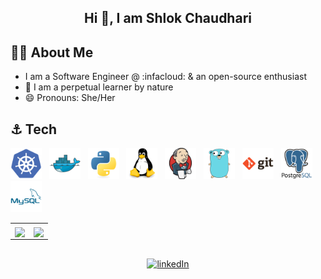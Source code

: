 <h2 align="center">  Hi 👋, I am Shlok Chaudhari </h2> 

 ## :man_shrugging: About Me

- I am a Software Engineer @ :infacloud: & an open-source enthusiast
- 🌱 I am a perpetual learner by nature
- 😄 Pronouns: She/Her


## ⚓️ Tech

<img src="https://github.com/devicons/devicon/blob/master/icons/kubernetes/kubernetes-plain.svg" alt="Kubernetes" width="50" height="50" /> &nbsp;
<img src="https://github.com/devicons/devicon/blob/master/icons/docker/docker-original.svg" alt="Docker" width="50" height="50" /> &nbsp;
<img src="https://github.com/devicons/devicon/blob/master/icons/python/python-original.svg" alt="Python" width="50" height="50" /> &nbsp;
<img src="https://github.com/devicons/devicon/blob/master/icons/linux/linux-original.svg" alt="Linux" width="50" height="50" /> &nbsp;
<img src="https://github.com/devicons/devicon/blob/master/icons/jenkins/jenkins-original.svg" alt="Jenkins" width="50" height="50" /> &nbsp;
<img src="https://github.com/devicons/devicon/blob/master/icons/go/go-original.svg" alt="Golang" width="50" height="50" /> &nbsp;
<img src="https://github.com/devicons/devicon/blob/master/icons/git/git-original-wordmark.svg" alt="Git" width="50" height="50" /> &nbsp;
<img src="https://github.com/devicons/devicon/blob/master/icons/postgresql/postgresql-original-wordmark.svg" alt="PostgreSQL" width="50" height="50"/> &nbsp;
<img src="https://github.com/devicons/devicon/blob/master/icons/mysql/mysql-plain-wordmark.svg" alt="PostgreSQL" width="50" height="50"/> 

<table>
  <tr>
    <th>
      <img src="https://github-readme-stats.vercel.app/api?username=suhaniii&show_icons=true&custom_title=GitHub Stats&count_private=true&theme=blueberry" align="center" />
    </th>
    <th>
      <img src="https://github-readme-streak-stats.herokuapp.com/?user=suhaniii&hide_border=true&theme=blueberry" align="center" />
    </th>
  </tr>
</table>


<p align="center" style="margin-top:30px;">
  <a href="https://www.linkedin.com/in/shlokchaudhari9/"><img src="https://image.flaticon.com/icons/png/512/174/174857.png" alt="linkedIn" width="30"/></a>
</p>

